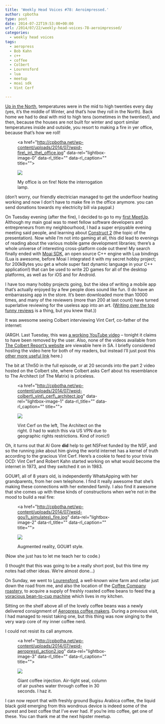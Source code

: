 ```yaml
---
title: 'Weekly Head Voices #78: Aeroimpressed.'
author: cpbotha
type: post
date: 2014-07-22T19:53:00+00:00
url: /2014/07/22/weekly-head-voices-78-aeroimpressed/
categories:
  - weekly head voices
tags:
  - aeropress
  - Bob Kahn
  - c++
  - coffee
  - Colbert
  - Lourensford
  - lua
  - meetup
  - moai sdk
  - Vint Cerf

---
```

[Up in the North][1], temperatures were in the mid to high twenties every day (yes, it&#8217;s the middle of Winter, and that&#8217;s how they roll in the North). Back home we had to deal with mid to high tens (sometimes in the twenties!), and then, because the houses are not built for winter and sport similar temperatures inside and outside, you resort to making a fire in yer office, because that&#8217;s how we roll! <figure style="width: 300px" class="wp-caption alignnone"><a href="http://cpbotha.net/wp-content/uploads/2014/07/wpid-fire\_in\_the\_office.jpg" data-rel="lightbox-image-0" data-rl\_title="" data-rl_caption="" title="">

![][2]</a><figcaption class="wp-caption-text">My office is on fire! Note the interrogation lamp.</figcaption></figure> 

(don&#8217;t worry, our friendly electrician managed to get the underfloor heating working and now I don&#8217;t have to make fire in the office anymore. you can send donations towards my electricity bill via paypal.) 

On Tuesday evening (after the fire), I decided to go to my [first MeetUp][3]. Although my main goal was to meet fellow software developers and entrepreneurs from my neighbourhood, I had a super enjoyable evening meeting said people, and learning about [Construct 2][4] (the topic of the presentation). Now while I&#8217;m not into gaming at all, this did lead to evenings of reading about the various mobile game development libraries; there&#8217;s a whole universe of interesting cross-platform code out there! My search finally ended with [Moai SDK][5], an open source C++ engine with Lua bindings (Lua is awesome, before Moai I integrated it with my secret hobby project; for 200kBytes you get a whole super fast dynamic language in your C++ application!) that can be used to write 2D games for all of the desktop platforms, as well as for iOS and for Android. 

I have too many hobby projects going, but the idea of writing a mobile app that&#8217;s actually enjoyed by a few people does sound like fun. (I do have an embarrassing app in the store. It&#8217;s been downloaded more than 10000 times, and many of the reviewers (more than 200 at last count) have turned superlative reviewing for the useless app into an art. ([Writing over the top funny reviews][6] is a thing, but you knew that.)) 

It was awesome seeing Colbert interviewing Vint Cerf, co-father of the internet: 

(ARGH. Last Tuesday, this was <a href="https://www.youtube.com/watch?v=ann2q4VPiF8" data-rel="lightbox-video-0">a working YouTube video</a> &#8211; tonight it claims to have been removed by the user. Also, none of the videos available from [The Colbert Report&#8217;s website][7] are viewable here in SA. I briefly considered hosting the video here for both of my readers, but instead I&#8217;ll just post this [other more useful link][8] here.) 

The bit at 17m50 in the full episode, or at 20 seconds into the part 2 video hosted on the Colbert site, where Colbert asks Cerf about his resemblance to The Architect (of The Matrix) is priceless. <figure style="width: 300px" class="wp-caption alignnone"><a href="http://cpbotha.net/wp-content/uploads/2014/07/wpid-colbert\_vint\_cerf\_architect.jpg" data-rel="lightbox-image-1" data-rl\_title="" data-rl_caption="" title="">

![][9]</a><figcaption class="wp-caption-text">Vint Cerf on the left, The Architect on the right. (I had to watch this via US VPN due to geographic rights restrictions. Kind of ironic!)</figcaption></figure> 

Oh, it turns out that Al Gore **did** help to get NSFnet funded by the NSF, and so the running joke about him giving the world internet has a kernel of truth according to the gracious Vint Cerf. Here&#8217;s a cookie to feed to your trivia OCD: Vint Cerf and Robert Kahn started working on what would become the internet in 1973, and they switched it on in 1983. 

GOU#1, all of 8 years old, is independently WhatsApping with her grandparents, from her own telephone. I find it really awesome that she&#8217;s making these connections with her extended family. I also find it awesome that she comes up with these kinds of constructions when we&#8217;re not in the mood to build a real fire: <figure style="width: 300px" class="wp-caption alignnone"><a href="http://cpbotha.net/wp-content/uploads/2014/07/wpid-gou1\_simulates\_fire.jpg" data-rel="lightbox-image-2" data-rl\_title="" data-rl\_caption="" title="">

![][10]</a><figcaption class="wp-caption-text">Augmented reality, GOU#1 style.</figcaption></figure> 

(Now she just has to let me teach her to code.) 

(I thought that this was going to be a really short post, but this time my notes had other ideas. We&#8217;re almost done&#x2026;) 

On Sunday, we went to [Lourensford][11], a well-known wine farm and cellar just down the road from me, and also the location of the [Coffee Company roastery][12], to acquire a supply of freshly roasted coffee beans to feed the [a voracious bean-to-cup machine][13] which lives in my kitchen. 

Sitting on the shelf above all of the lovely coffee beans was a newly delivered consignment of [Aeropress coffee makers][14]. During a previous visit, I had managed to resist taking one, but this thing was now singing to the very warp core of my inner coffee nerd. 

I could not resist its call anymore. <figure style="width: 300px" class="wp-caption alignnone"><a href="http://cpbotha.net/wp-content/uploads/2014/07/wpid-aeropress\_action2.jpg" data-rel="lightbox-image-3" data-rl\_title="" data-rl_caption="" title="">

![][15]</a><figcaption class="wp-caption-text">Giant coffee injection. Air-tight seal, column of air pushes water through coffee in 30 seconds. I haz it.</figcaption></figure> 

I can now report that with freshly ground Bugisu Arabica coffee, the liquid black gold emerging from this wondrous device is indeed some of the purest and best coffee that I&#8217;ve ever had. If you&#8217;re into coffee, get one of these. You can thank me at the next hipster meetup.

 [1]: http://cpbotha.net/2014/07/16/a-south-african-state-of-mindful/
 [2]: http://cpbotha.net/wp-content/uploads/2014/07/wpid-fire_in_the_office-300x186.jpg
 [3]: http://www.meetup.com/Helderberg-Software-Developers-and-Entrepeneurs/events/191133432/
 [4]: https://en.wikipedia.org/wiki/Construct_(game_engine)
 [5]: http://getmoai.com/
 [6]: http://www.fastcompany.com/1779632/10-best-amazon-reviews-ever
 [7]: http://thecolbertreport.cc.com/videos/x9hnxr/vint-cerf-pt--2
 [8]: http://kickass.to/the-colbert-report-2014-07-15-vint-cerf-hdtv-x264-lmao-eztv-t9336913.html
 [9]: http://cpbotha.net/wp-content/uploads/2014/07/wpid-colbert_vint_cerf_architect-300x223.jpg
 [10]: http://cpbotha.net/wp-content/uploads/2014/07/wpid-gou1_simulates_fire-300x268.jpg
 [11]: http://lourensford.co.za/
 [12]: http://www.coffeecompany.co.za/
 [13]: http://cpbotha.net/2007/04/08/infinite-espressos/
 [14]: http://boingboing.net/2014/04/19/profile-of-aeropress-and-aerob.html
 [15]: http://cpbotha.net/wp-content/uploads/2014/07/wpid-aeropress_action2-184x300.jpg